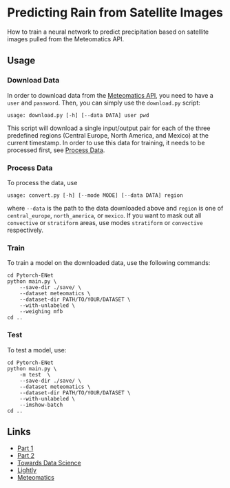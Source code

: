 # Predicting Rain from Satellite Images

How to train a neural network to predict precipitation based on satellite images pulled from the Meteomatics API.

## Usage

### Download Data
In order to download data from the [Meteomatics API](https://meteomatics.com), you need to have a `user` and `password`. Then, you can simply use the `download.py` script:
```
usage: download.py [-h] [--data DATA] user pwd
```
This script will download a single input/output pair for each of the three predefined regions (Central Europe, North America, and Mexico) at the current timestamp. In order to use this data for training, it needs to be processed first, see [Process Data](#process-data).


### Process Data
To process the data, use
```
usage: convert.py [-h] [--mode MODE] [--data DATA] region
```
where `--data` is the path to the data downloaded above and `region` is one of `central_europe`, `north_america`, or `mexico`. If you want to mask out all `convective` or `stratiform` areas, use modes `stratiform` or `convective` respectively.

### Train
To train a model on the downloaded data, use the following commands:
```
cd Pytorch-ENet
python main.py \
    --save-dir ./save/ \
    --dataset meteomatics \
    --dataset-dir PATH/TO/YOUR/DATASET \
    --with-unlabeled \
    --weighing mfb
cd ..
```

### Test
To test a model, use:
```
cd Pytorch-ENet
python main.py \
    -m test  \
    --save-dir ./save/ \
    --dataset meteomatics \
    --dataset-dir PATH/TO/YOUR/DATASET \
    --with-unlabeled \
    --imshow-batch
cd ..
```

## Links
 - [Part 1](https://www.lightly.ai/post/predicting-rain-from-satellite-images-part-1)
 - [Part 2](https://www.lightly.ai/post/predicting-rain-from-satellite-images-part-2)
 - [Towards Data Science](https://towardsdatascience.com/predicting-rain-from-satellite-images-c9fec24c3dd1)
 - [Lightly](https://www.lightly.ai/)
 - [Meteomatics](https://www.meteomatics.com)